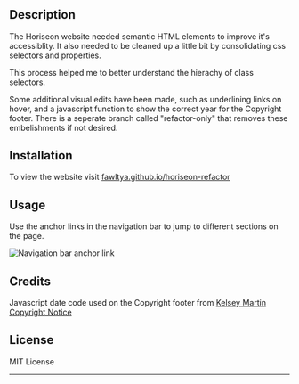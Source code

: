 # <Horiseon Refactor>

## Description

The Horiseon website needed semantic HTML elements to improve it's accessiblity. It also needed to be cleaned up a little bit by consolidating css selectors and properties.

This process helped me to better understand the hierachy of class selectors.

Some additional visual edits have been made, such as underlining links on hover, and a javascript function to show the correct year for the Copyright footer. There is a seperate branch called "refactor-only" that removes these embelishments if not desired.

## Installation

To view the website visit [fawltya.github.io/horiseon-refactor](https://fawltya.github.io/horiseon-refactor)

## Usage

Use the anchor links in the navigation bar to jump to different sections on the page.

![Navigation bar anchor link](assets/images/anchor-link-example.png)

## Credits

Javascript date code used on the Copyright footer from [Kelsey Martin Copyright Notice](https://kerstinmartin.com/blog/copyright-notice)

## License

MIT License

---